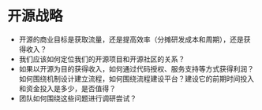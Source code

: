 # 开源战略

- 开源的商业目标是获取流量，还是提高效率（分摊研发成本和周期），还是获得收入？
- 我们应该如何定位我们的开源项目和开源社区的关系？
- 如果以开源为目的获得收入，如何通过代码授权、服务支持等方式获得利润？如何围绕机制设计建立流程，如何围绕流程建设平台？建设它的前期时间投入和资金投入是多少，是否值得？
- 团队如何围绕这些问题进行调研尝试？
